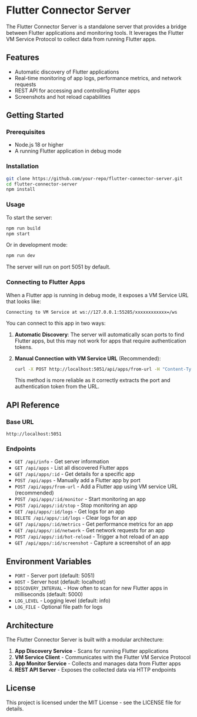 # Flutter Connector Server

The Flutter Connector Server is a standalone server that provides a bridge between Flutter applications and monitoring tools. It leverages the Flutter VM Service Protocol to collect data from running Flutter apps.

## Features

- Automatic discovery of Flutter applications
- Real-time monitoring of app logs, performance metrics, and network requests
- REST API for accessing and controlling Flutter apps
- Screenshots and hot reload capabilities

## Getting Started

### Prerequisites

- Node.js 18 or higher
- A running Flutter application in debug mode

### Installation

```bash
git clone https://github.com/your-repo/flutter-connector-server.git
cd flutter-connector-server
npm install
```

### Usage

To start the server:

```bash
npm run build
npm start
```

Or in development mode:

```bash
npm run dev
```

The server will run on port 5051 by default.

### Connecting to Flutter Apps

When a Flutter app is running in debug mode, it exposes a VM Service URL that looks like:
```
Connecting to VM Service at ws://127.0.0.1:55285/xxxxxxxxxxxx=/ws
```

You can connect to this app in two ways:

1. **Automatic Discovery**: The server will automatically scan ports to find Flutter apps, but this may not work for apps that require authentication tokens.

2. **Manual Connection with VM Service URL** (Recommended):
   ```bash
   curl -X POST http://localhost:5051/api/apps/from-url -H "Content-Type: application/json" -d '{"vmServiceUrl": "ws://127.0.0.1:55285/xxxxxxxxxxxx=/ws"}'
   ```
   This method is more reliable as it correctly extracts the port and authentication token from the URL.

## API Reference

### Base URL

```
http://localhost:5051
```

### Endpoints

- `GET /api/info` - Get server information
- `GET /api/apps` - List all discovered Flutter apps
- `GET /api/apps/:id` - Get details for a specific app
- `POST /api/apps` - Manually add a Flutter app by port
- `POST /api/apps/from-url` - Add a Flutter app using VM service URL (recommended)
- `POST /api/apps/:id/monitor` - Start monitoring an app
- `POST /api/apps/:id/stop` - Stop monitoring an app
- `GET /api/apps/:id/logs` - Get logs for an app
- `DELETE /api/apps/:id/logs` - Clear logs for an app
- `GET /api/apps/:id/metrics` - Get performance metrics for an app
- `GET /api/apps/:id/network` - Get network requests for an app
- `POST /api/apps/:id/hot-reload` - Trigger a hot reload of an app
- `GET /api/apps/:id/screenshot` - Capture a screenshot of an app

## Environment Variables

- `PORT` - Server port (default: 5051)
- `HOST` - Server host (default: localhost)
- `DISCOVERY_INTERVAL` - How often to scan for new Flutter apps in milliseconds (default: 5000)
- `LOG_LEVEL` - Logging level (default: info)
- `LOG_FILE` - Optional file path for logs

## Architecture

The Flutter Connector Server is built with a modular architecture:

1. **App Discovery Service** - Scans for running Flutter applications
2. **VM Service Client** - Communicates with the Flutter VM Service Protocol
3. **App Monitor Service** - Collects and manages data from Flutter apps
4. **REST API Server** - Exposes the collected data via HTTP endpoints

## License

This project is licensed under the MIT License - see the LICENSE file for details. 